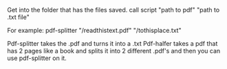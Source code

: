 Get into the folder that has the files saved.
call script "path to pdf" "path to .txt file"

For example: pdf-splitter "/readthistext.pdf" "/tothisplace.txt" 

Pdf-splitter takes the .pdf and turns it into a .txt
Pdf-halfer takes a pdf that has 2 pages like a book and splits it into 2 different .pdf's and then you can use pdf-splitter on it.
